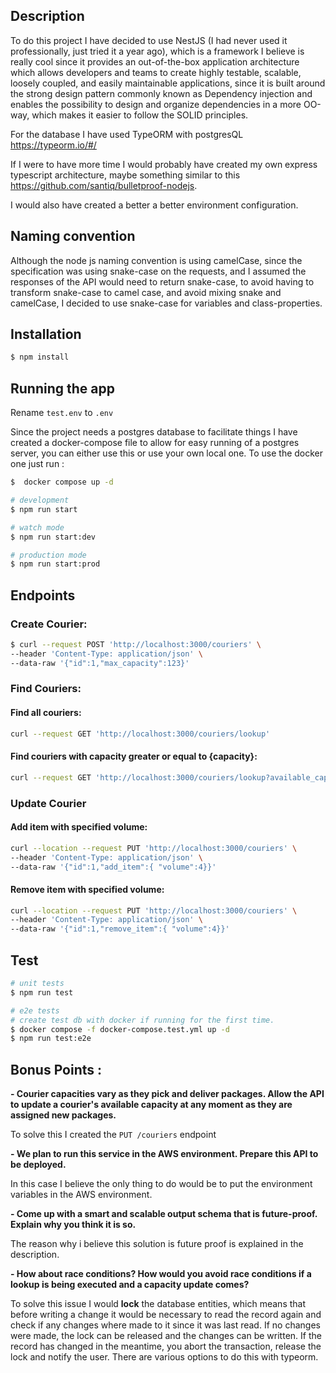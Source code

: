 
## Description


To do this project I have decided to use NestJS (I had never used it professionally, just tried it a year ago), which is a framework I believe is really cool since it provides an out-of-the-box application architecture which allows developers and teams to create highly testable, scalable, loosely coupled, and easily maintainable applications, since it is built around the strong design pattern commonly known as Dependency injection and enables the possibility to design and organize dependencies in a more OO-way, which makes it easier to follow the SOLID principles.

For the database I have used TypeORM with postgresQL https://typeorm.io/#/


If I were to have more time I would probably have created my own express typescript architecture, maybe something similar to this  https://github.com/santiq/bulletproof-nodejs. 

I would also have created a better a better environment configuration.


## Naming convention

Although the node js naming convention is using camelCase, since the specification was using snake-case on the requests, and I assumed the responses of the API would need to return snake-case, to avoid having to transform snake-case to camel case, and avoid mixing snake and camelCase, I decided to use snake-case for variables and class-properties. 

## Installation

```bash
$ npm install
```

## Running the app
Rename `test.env` to `.env`

Since the project needs a postgres database to facilitate things I have created a docker-compose file to allow for easy running of a postgres server, you can either use this or use your own local one. To use the docker one just run :

```bash
$  docker compose up -d
```

```bash
# development
$ npm run start

# watch mode
$ npm run start:dev

# production mode
$ npm run start:prod
```

## Endpoints

### Create Courier:

```bash
$ curl --request POST 'http://localhost:3000/couriers' \
--header 'Content-Type: application/json' \
--data-raw '{"id":1,"max_capacity":123}'
```
### Find Couriers:

#### Find all couriers:
```bash
curl --request GET 'http://localhost:3000/couriers/lookup'
```
#### Find couriers with capacity greater or equal to {capacity}:

```bash
curl --request GET 'http://localhost:3000/couriers/lookup?available_capacity={capacity}'
```

### Update Courier

#### Add item with specified volume:
```bash
curl --location --request PUT 'http://localhost:3000/couriers' \
--header 'Content-Type: application/json' \
--data-raw '{"id":1,"add_item":{ "volume":4}}'
```

#### Remove item with specified volume:
```bash
curl --location --request PUT 'http://localhost:3000/couriers' \
--header 'Content-Type: application/json' \
--data-raw '{"id":1,"remove_item":{ "volume":4}}'
```


## Test

```bash
# unit tests
$ npm run test

# e2e tests
# create test db with docker if running for the first time.
$ docker compose -f docker-compose.test.yml up -d
$ npm run test:e2e
```

## Bonus Points :
 **- Courier capacities vary as they pick and deliver packages. Allow the API to update a courier's available capacity at any moment as they are assigned new packages.**
   
   To solve this I created the `PUT /couriers` endpoint

**- We plan to run this service in the AWS environment. Prepare this API to be deployed.**

In this case I believe the only thing to do would be to put the environment variables in the AWS environment.   


**- Come up with a smart and scalable output schema that is future-proof. Explain why you think it is so.** 

The reason why i believe this solution is future proof is explained in the description.
 
**- How about race conditions? How would you avoid race conditions if a lookup is being executed and a capacity update comes?**

To solve this issue I would **lock** the database entities, which means that before writing a change it would be necessary to read the record again and check if any changes where made to it since it was last read. If no changes were made, the lock can be released and the changes can be written. If the record has changed in the meantime, you abort the transaction, release the lock and notify the user. There are various options to do this with typeorm.
